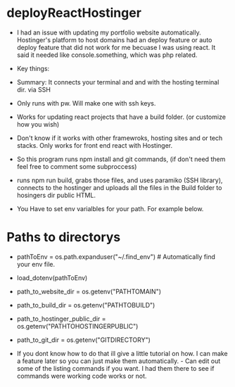 # deployReactHostinger
  - I had an issue with updating my portfolio website automatically. Hostinger's platform to host domains had an deploy feature or auto deploy feature that did not work 
    for me becuase I was using react. It said it needed like console.something, which was php related.
    
- Key things:
- Summary: It connects your terminal and and with the hosting terminal dir. via SSH
-  Only runs with pw. Will make one with ssh keys.
- Works for updating react projects that have a build folder. (or customize how you wish)
- Don't know if it works with other framewroks, hosting sites and or tech stacks. Only works for front end react with Hostinger.
- So this program runs npm install and git commands, (if don't need them feel free to comment some subproccess)
- runs npm run build, grabs those files, and uses paramiko (SSH library), connects to the hostinger and uploads all the files
  in the Build folder to hosingers dir public HTML.
  
- You Have to set env varialbles for your path. For example below.


# Paths to directorys
- pathToEnv = os.path.expanduser("~/.find_env")  # Automatically find your env file.
- load_dotenv(pathToEnv)

- path_to_website_dir = os.getenv("PATHTOMAIN")
- path_to_build_dir = os.getenv("PATHTOBUILD")
- path_to_hostinger_public_dir = os.getenv("PATHTOHOSTINGERPUBLIC")
- path_to_git_dir = os.getenv("GITDIRECTORY")

- If you dont know how to do that ill give a little tutorial on how. I can make a feature later so you can just make them automatically. - Can edit out some of the listing commands if you want. I had them there to see if commands were working code works or not. 
